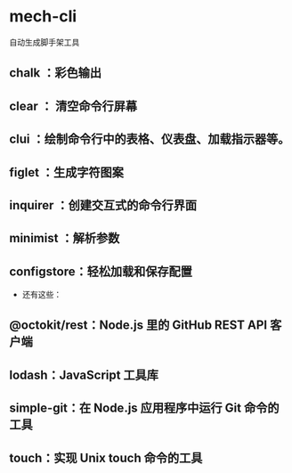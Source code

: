 # mech-cli
自动生成脚手架工具

## chalk ：彩色输出
## clear ： 清空命令行屏幕
## clui ：绘制命令行中的表格、仪表盘、加载指示器等。
## figlet ：生成字符图案
## inquirer ：创建交互式的命令行界面
## minimist ：解析参数
## configstore：轻松加载和保存配置

- 还有这些：

## @octokit/rest：Node.js 里的 GitHub REST API 客户端
## lodash：JavaScript 工具库
## simple-git：在 Node.js 应用程序中运行 Git 命令的工具
## touch：实现 Unix touch 命令的工具